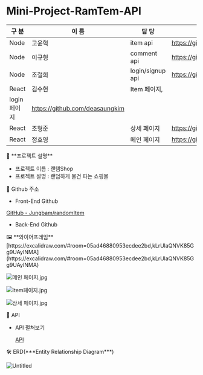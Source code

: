 # Mini-Project-RamTem-API
|  구 분 | 이 름  | 담 당 | github 주소 |
| --- | --- | --- | --- |
| Node | 고윤혁 | item api | https://github.com/KYH9800 |
| Node | 이규형 | comment api | https://github.com/kyuhyunglee8 |
| Node | 조철희 | login/signup api | https://github.com/chocheolhee |
| React | 김수현 | Item 페이지, 
login 페이지 | https://github.com/deasaungkim |
| React | 조형준 | 상세 페이지 | https://github.com/cho98 |
| React | 정호영 | 메인 페이지 | https://github.com/Jungbam/ |

<aside>
📢 **프로젝트 설명**

</aside>

- 프로젝트 이름 :  랜템Shop
- 프로젝트 설명 :  랜덤하게 물건 파는 쇼핑몰

<aside>
🔑 Github 주소

</aside>

- Front-End Github

[GitHub - Jungbam/randomItem](https://github.com/Jungbam/randomItem)

- Back-End Github

<aside>
🖼️ **와이어프레임**
[https://excalidraw.com/#room=05ad46880953ecdee2bd,kLrUlaQNVK85Gg9UAyINMA](https://excalidraw.com/#room=05ad46880953ecdee2bd,kLrUlaQNVK85Gg9UAyINMA)

</aside>

![메인 페이지.jpg](https://s3-us-west-2.amazonaws.com/secure.notion-static.com/3919f6e3-280c-4578-8540-38c7a813e5c6/%EB%A9%94%EC%9D%B8_%ED%8E%98%EC%9D%B4%EC%A7%80.jpg)

![Item페이지.jpg](https://s3-us-west-2.amazonaws.com/secure.notion-static.com/fe77170e-35ff-4ef7-a7a5-387baf44da98/Item%ED%8E%98%EC%9D%B4%EC%A7%80.jpg)

![상세 페이지.jpg](https://s3-us-west-2.amazonaws.com/secure.notion-static.com/213ce04e-960d-457e-877d-03a76be61ba8/%EC%83%81%EC%84%B8_%ED%8E%98%EC%9D%B4%EC%A7%80.jpg)

<aside>
🚪 API

</aside>

- API 펼쳐보기
    
    [API](https://www.notion.so/7fd2afa9c6754cd29fdc65e27e4c5dd3)
    

<aside>
🛠 ERD(***Entity Relationship Diagram***)

</aside>

![Untitled](https://s3-us-west-2.amazonaws.com/secure.notion-static.com/1a6da480-f685-4521-9d67-1094a02d8866/Untitled.png)
